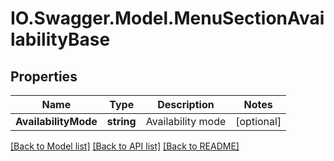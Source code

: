 # IO.Swagger.Model.MenuSectionAvailabilityBase
## Properties

Name | Type | Description | Notes
------------ | ------------- | ------------- | -------------
**AvailabilityMode** | **string** | Availability mode | [optional] 

[[Back to Model list]](../README.md#documentation-for-models) [[Back to API list]](../README.md#documentation-for-api-endpoints) [[Back to README]](../README.md)

